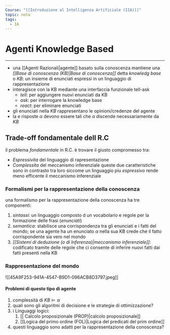 ```yaml
---
Course: "[[Introduzione al Intelligenza Artificiale (IIA)]]"
topic: nota
tags:
  - IA
---
```


# Agenti Knowledge Based
---
- una [[Agenti Razionali|agente]] basato sulla conoscenza mantiene una _[[Base di conoscenza (KB)|Base di conoscenza]]_ detta _knowledg base_ o _KB_: un insieme di enunciati espressi in un linguaggio di rappresentazione
- interagisce con la KB mediante una interfaccia funzionale tell-ask
	- _tell_: per aggiungere nuovi enunciati da KB
	- _ask_: per interrogare la knowledge base
	- _react_: per eliminare enunciati
- gli enunciati nella _KB_ rappresentano le opinioni/credenze del agente
- la e risposte $\alpha$ devono essere tali che $\alpha$ discende necessariamente da _KB_


## Trade-off fondamentale dell R.C
il problema _fondamentale_ in R.C. è trovare il giusto compromesso tra:
- _Espressivita_ del linguaggio di rapresentazione
- _Complessita_ del meccanismo inferenziale
queste due caratteristiche sono in contrasto tra loro siccome un linguaggio piu _espressivo_ rende meno efficente il meccanismo inferenziale 



### Formalismi per la rappresentazione della conoscenza
una formalismo per la rappresentazione della conoscenza ha tre componenti:
1. _sintassi_: un linguaggio composto d un vocabolario e regole per la formazione delle frasi (_enunciati_)
2. _semantica_: stabilisce una corrispondenza tra gli enunciati e i fatti del mondo; se una agente ha un enunciato $\alpha$ nella sua KB crede che il fatto corrispondente sia vero nel mondo
3.  _[[Sistemi di deduzione (o di Inferenza)|meccanismo inferenziale]]_: codificato tramite delle regole che ci consente di inferire nuovi fatti dai fatti presenti nella KB
 

### Rappresentazione del mondo
![[45A9F253-941A-4547-B9D1-096ACB8D3797.jpeg]]


#### Problemi di questo tipo di agente
1. complessità di $KB \models \alpha$
3. quali sono gli algoritmi di decisione e le strategie di ottimizzazione?
4. i Linguaggi logici:
	1. [[ Calcolo proposizionale (PROP)|calcolo proposizionale]]
	2. [[Logica del primo ordine (FOL)|Logica del predicati del prim ordine]]
5. questi linguaggio sono adatti per la rappresentazione della conoscenza?